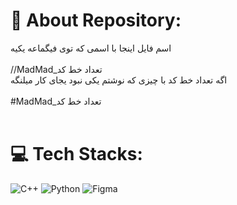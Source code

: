 # 💫 About Repository:
اسم فایل اینجا با اسمی که توی فیگماعه یکیه<br><br>//MadMad_تعداد خط کد<br>اگه تعداد خط کد با چیزی که نوشتم یکی نبود یجای کار میلنگه<br><br>#MadMad_تعداد خط کد<br><br>


# 💻 Tech Stacks:
![C++](https://img.shields.io/badge/c++-%2300599C.svg?style=for-the-badge&logo=c%2B%2B&logoColor=white) ![Python](https://img.shields.io/badge/python-3670A0?style=for-the-badge&logo=python&logoColor=ffdd54) ![Figma](https://img.shields.io/badge/figma-%23F24E1E.svg?style=for-the-badge&logo=figma&logoColor=white)

